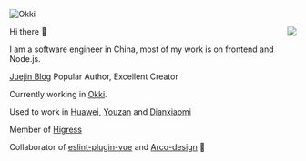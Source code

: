   
![Okki](https://user-images.githubusercontent.com/48784001/203785020-2b4826c1-7ddb-4de8-b65b-ebf6e04c5290.jpeg)

<img align="right" src="https://github-readme-stats.vercel.app/api?username=songpengyuan&show_icons=true&theme=default" />

Hi there 👋

I am a software engineer in China, most of my work is on frontend and Node.js.

[Juejin Blog](https://juejin.cn/user/2963939081065816) Popular Author, Excellent Creator

Currently working in [Okki](https://okki.com/).

Used to work in [Huawei](https://huawei.com), [Youzan](https://youzan.com) and [Dianxiaomi](http://dianxiaomi.com)

Member of [Higress](https://github.com/higress-group/)

Collaborator of [eslint-plugin-vue](https://github.com/vuejs/eslint-plugin-vue/blob/master/lib/rules/no-root-v-if.js) and [Arco-design](https://github.com/arco-design/arco-design) 
🤪 
